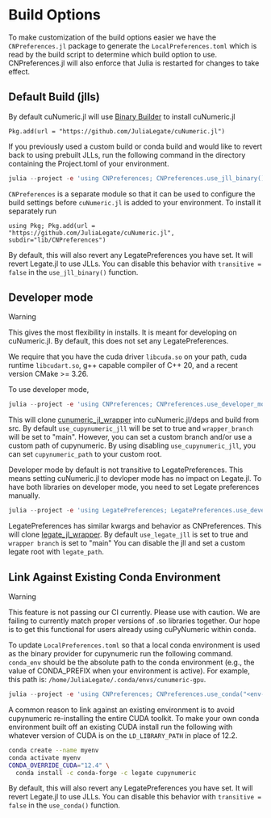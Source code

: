 # Build Options

To make customization of the build options easier we have the `CNPreferences.jl` package to generate the `LocalPreferences.toml` which is read by the build script to determine which build option to use. CNPreferences.jl will also enforce that Julia is restarted for changes to take effect.

## Default Build (jlls)

By default cuNumeric.jl will use [Binary Builder](https://github.com/JuliaPackaging/Yggdrasil) to install cuNumeric.jl

```juliarepl
Pkg.add(url = "https://github.com/JuliaLegate/cuNumeric.jl")
```

If you previously used a custom build or conda build and would like to revert back to using prebuilt JLLs, run the following command in the directory containing the Project.toml of your environment.


```julia
julia --project -e 'using CNPreferences; CNPreferences.use_jll_binary()'
```

`CNPreferences` is a separate module so that it can be used to configure the build settings before `cuNumeric.jl` is added to your environment. To install it separately run

```juliarepl
using Pkg; Pkg.add(url = "https://github.com/JuliaLegate/cuNumeric.jl", subdir="lib/CNPreferences")
```

By default, this will also revert any LegatePreferences you have set. It will revert Legate.jl to use JLLs. You can disable this behavior with `transitive = false` in the `use_jll_binary()` function.

## Developer mode

> [!WARNING]  
> This gives the most flexibility in installs. It is meant for developing on cuNumeric.jl. By default, this does not set any LegatePreferences. 

We require that you have the cuda driver `libcuda.so` on your path, cuda runtime `libcudart.so`,  g++ capable compiler of C++ 20, and a recent version CMake >= 3.26.

To use developer mode, 
```julia
julia --project -e 'using CNPreferences; CNPreferences.use_developer_mode(; wrapper_branch="main", use_cupynumeric_jll=true, cupynumeric_path=nothing)'
```
This will clone [cunumeric_jl_wrapper](https://github.com/JuliaLegate/cunumeric_jl_wrapper) into cuNumeric.jl/deps and build from src. By default `use_cupynumeric_jll` will be set to true and `wrapper_branch` will be set to "main". However, you can set a custom branch and/or use a custom path of cupynumeric. By using disabling `use_cupynumeric_jll`, you can set `cupynumeric_path` to your custom root. 

Developer mode by default is not transitive to LegatePreferences. This means setting cuNumeric.jl to devloper mode has no impact on Legate.jl. To have both libraries on developer mode, you need to set Legate preferences manually. 

```julia
julia --project -e 'using LegatePreferences; LegatePreferences.use_developer_mode(; wrapper_branch="main", use_legate_jll=true, legate_path=nothing)'
```
LegatePreferences has similar kwargs and behavior as CNPreferences. This will clone [legate_jl_wrapper](https://github.com/JuliaLegate/legate_jl_wrapper). By default `use_legate_jll` is set to true and `wrapper branch` is set to "main" You can disable the jll and set a custom legate root with `legate_path`. 

## Link Against Existing Conda Environment

> [!WARNING]  
> This feature is not passing our CI currently. Please use with caution. We are failing to currently match proper versions of .so libraries together. Our hope is to get this functional for users already using cuPyNumeric within conda. 

To update `LocalPreferences.toml` so that a local conda environment is used as the binary provider for cupynumeric run the following command. `conda_env` should be the absolute path to the conda environment (e.g., the value of CONDA_PREFIX when your environment is active). For example, this path is: `/home/JuliaLegate/.conda/envs/cunumeric-gpu`.

```julia
julia --project -e 'using CNPreferences; CNPreferences.use_conda("<env-path>")'
```
A common reason to link against an existing environment is to avoid cupynumeric re-installing the entire CUDA toolkit. To make your own conda environment built off an existing CUDA install run the following with whatever version of CUDA is on the `LD_LIBRARY_PATH` in place of 12.2.

```bash 
conda create --name myenv 
conda activate myenv
CONDA_OVERRIDE_CUDA="12.4" \
  conda install -c conda-forge -c legate cupynumeric
```

By default, this will also revert any LegatePreferences you have set. It will revert Legate.jl to use JLLs. You can disable this behavior with `transitive = false` in the `use_conda()` function.
